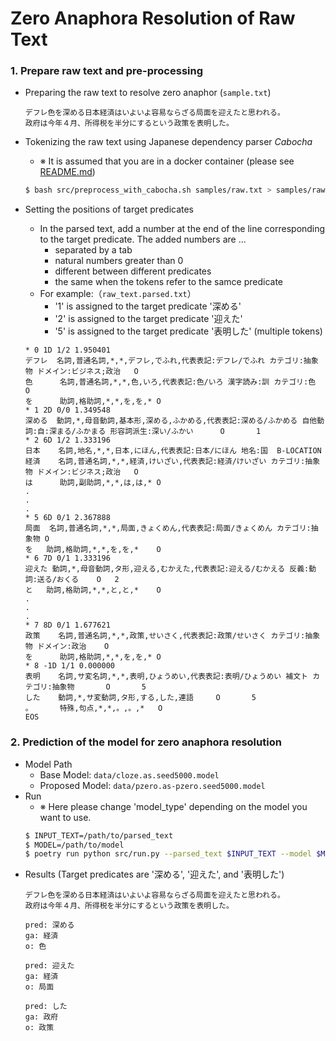 # Zero Anaphora Resolution of Raw Text

### 1. Prepare raw text and pre-processing
- Preparing the raw text to resolve zero anaphor (`sample.txt`)
    ```
    デフレ色を深める日本経済はいよいよ容易ならざる局面を迎えたと思われる。
    政府は今年４月、所得税を半分にするという政策を表明した。
    ```

- Tokenizing the raw text using Japanese dependency parser *Cabocha*
    - ※ It is assumed that you are in a docker container (please see [README.md](../readme.md#setup-with-docker))
    ```bash
    $ bash src/preprocess_with_cabocha.sh samples/raw.txt > samples/raw.parsed.txt
    ```

- Setting the positions of target predicates
    - In the parsed text, add a number at the end of the line corresponding to the target predicate. The added numbers are ...
        - separated by a tab
        - natural numbers greater than 0
        - different between different predicates
        - the same when the tokens refer to the samce predicate
    - For example:（`raw_text.parsed.txt`）
      - '1' is assigned to the target predicate '深める'
      - '2' is assigned to the target predicate '迎えた'
      - '5' is assigned to the target predicate '表明した' (multiple tokens)
    ```
    * 0 1D 1/2 1.950401
    デフレ  名詞,普通名詞,*,*,デフレ,でふれ,代表表記:デフレ/でふれ カテゴリ:抽象物 ドメイン:ビジネス;政治   O
    色      名詞,普通名詞,*,*,色,いろ,代表表記:色/いろ 漢字読み:訓 カテゴリ:色      O
    を      助詞,格助詞,*,*,を,を,* O
    * 1 2D 0/0 1.349548
    深める  動詞,*,母音動詞,基本形,深める,ふかめる,代表表記:深める/ふかめる 自他動詞:自:深まる/ふかまる 形容詞派生:深い/ふかい      O       1
    * 2 6D 1/2 1.333196
    日本    名詞,地名,*,*,日本,にほん,代表表記:日本/にほん 地名:国  B-LOCATION
    経済    名詞,普通名詞,*,*,経済,けいざい,代表表記:経済/けいざい カテゴリ:抽象物 ドメイン:ビジネス;政治   O
    は      助詞,副助詞,*,*,は,は,* O
    .
    .
    .
    * 5 6D 0/1 2.367888
    局面	名詞,普通名詞,*,*,局面,きょくめん,代表表記:局面/きょくめん カテゴリ:抽象物	O
    を	助詞,格助詞,*,*,を,を,*	O
    * 6 7D 0/1 1.333196
    迎えた	動詞,*,母音動詞,タ形,迎える,むかえた,代表表記:迎える/むかえる 反義:動詞:送る/おくる	O	2
    と	助詞,格助詞,*,*,と,と,*	O
    .
    .
    .
    * 7 8D 0/1 1.677621
    政策    名詞,普通名詞,*,*,政策,せいさく,代表表記:政策/せいさく カテゴリ:抽象物 ドメイン:政治    O
    を      助詞,格助詞,*,*,を,を,* O
    * 8 -1D 1/1 0.000000
    表明    名詞,サ変名詞,*,*,表明,ひょうめい,代表表記:表明/ひょうめい 補文ト カテゴリ:抽象物       O       5
    した    動詞,*,サ変動詞,タ形,する,した,連語     O       5
    。      特殊,句点,*,*,。,。,*   O
    EOS
    ```

### 2. Prediction of the model for zero anaphora resolution
- Model Path
    - Base Model: `data/cloze.as.seed5000.model`
    - Proposed Model: `data/pzero.as-pzero.seed5000.model`
- Run
    - ※ Here please change 'model_type' depending on the model you want to use.
    ```bash
    $ INPUT_TEXT=/path/to/parsed_text
    $ MODEL=/path/to/model
    $ poetry run python src/run.py --parsed_text $INPUT_TEXT --model $MODEL --model_type "as-pzero"
    ```
- Results (Target predicates are '深める', '迎えた', and '表明した')
    ```
    デフレ色を深める日本経済はいよいよ容易ならざる局面を迎えたと思われる。
    政府は今年４月、所得税を半分にするという政策を表明した。

    pred: 深める
    ga: 経済
    o: 色

    pred: 迎えた
    ga: 経済
    o: 局面

    pred: した
    ga: 政府
    o: 政策
    ```
